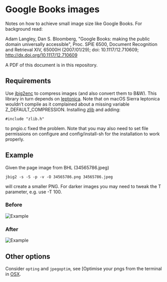 # Google Books images

Notes on how to achieve small image size like Google Books. For background read:

Adam Langley, Dan S. Bloomberg, "Google Books: making the public domain universally accessible", Proc. SPIE 6500, Document Recognition and Retrieval XIV, 65000H (2007/01/29); doi: 10.1117/12.710609; http://dx.doi.org/10.1117/12.710609

A PDF of this document is in this repository.

## Requirements

Use [jbig2enc](https://github.com/agl/jbig2enc) to compress images (and also convert them to B&W). This library in turn depends on [leptonica](http://leptonica.com). Note that on macOS Sierra leptonica wouldn’t compile as it complained about a missing variable Z_DEFAULT_COMPRESSION. Installing [zlib](http://zlib.net) and adding:
 
```
#include "zlib.h"
```

to pngio.c fixed the problem. Note that you may also need to set file permissions on configure and config/install-sh for the installation to work properly.

## Example

Given the page image from BHL (34565786.jpeg)

```
jbig2 -s -S -p -v -O 34565786.png 34565786.jpeg 
```

will create a smaller PNG. For darker images you may need to tweak the T parameter, e.g. use -T 100.

### Before
![Example](https://github.com/rdmpage/google-book-images/raw/master/34565786.jpeg)

### After
![Example](https://github.com/rdmpage/google-book-images/raw/master/34565786.png)


## Other options

Consider `opting` and `jpegoptim`, see [Optimise your pngs from the terminal in [OSX](https://gist.github.com/gielcobben/64f820de086998d9f6ef).

